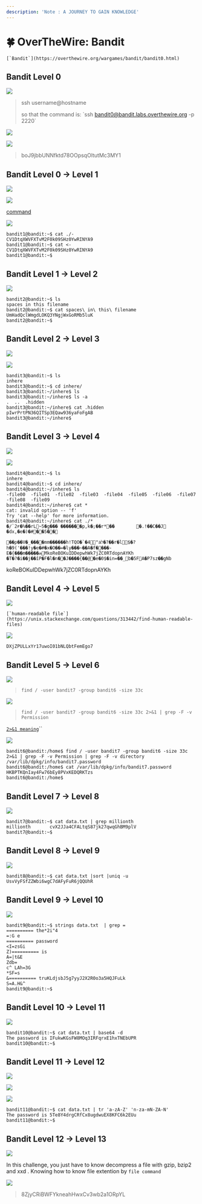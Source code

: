 ```yaml
---
description: 'Note : A JOURNEY TO GAIN KNOWLEDGE'
---
```


# 🍀 OverTheWire: Bandit

``[`Bandit`](https://overthewire.org/wargames/bandit/bandit0.html)``

## Bandit Level 0

![](<../.gitbook/assets/image (20).png>)

> ssh username@hostname
>
> so that the command is: \`ssh bandit0@bandit.labs.overthewire.org -p 2220\`

![](<../.gitbook/assets/image (28).png>)

![](<../.gitbook/assets/image (37).png>)

> boJ9jbbUNNfktd78OOpsqOltutMc3MY1

## Bandit Level 0 → Level 1

![](<../.gitbook/assets/image (42).png>)

![](<../.gitbook/assets/image (36).png>)

[command](https://unix.stackexchange.com/questions/189251/how-to-read-dash-files)

![](<../.gitbook/assets/image (34).png>)

```
bandit1@bandit:~$ cat ./-
CV1DtqXWVFXTvM2F0k09SHz0YwRINYA9
bandit1@bandit:~$ cat <-
CV1DtqXWVFXTvM2F0k09SHz0YwRINYA9
bandit1@bandit:~$
```

## Bandit Level 1 → Level 2

![](<../.gitbook/assets/image (14) (1).png>)

```
bandit2@bandit:~$ ls
spaces in this filename
bandit2@bandit:~$ cat spaces\ in\ this\ filename
UmHadQclWmgdLOKQ3YNgjWxGoRMb5luK
bandit2@bandit:~$
```

## Bandit Level 2 → Level 3

![](<../.gitbook/assets/image (39) (1) (1).png>)

![](<../.gitbook/assets/image (9) (2).png>)

```
bandit3@bandit:~$ ls
inhere
bandit3@bandit:~$ cd inhere/
bandit3@bandit:~/inhere$ ls
bandit3@bandit:~/inhere$ ls -a
.  ..  .hidden
bandit3@bandit:~/inhere$ cat .hidden
pIwrPrtPN36QITSp3EQaw936yaFoFgAB
bandit3@bandit:~/inhere$
```

## Bandit Level 3 → Level 4

![](<../.gitbook/assets/image (10) (1).png>)

![](<../.gitbook/assets/image (25).png>)

```
bandit4@bandit:~$ ls
inhere
bandit4@bandit:~$ cd inhere/
bandit4@bandit:~/inhere$ ls
-file00  -file01  -file02  -file03  -file04  -file05  -file06  -file07  -file08  -file09
bandit4@bandit:~/inhere$ cat *
cat: invalid option -- 'f'
Try 'cat --help' for more information.
bandit4@bandit:~/inhere$ cat ./*
�/`2ғ�%��rL~5�g��� �������p,k�;��r*��        �.!��C��J     �dx,�e�)�#��5��
                                                                                   ��p��V�_���ׯ�mm������h!TQO�`�4"aל�?��r�l$�?h�9('���!y�e�#�x�O��=�ly���~��A�f����-E�{���m�����ܗMkoReBOKuIDDepwhWk7jZC0RTdopnAYKh
�T�?�i��j��îP�F�l�n��J����{��@�e�0$�in=��_b�5FA�P7sz��gNb
```

koReBOKuIDDepwhWk7jZC0RTdopnAYKh

## Bandit Level 4 → Level 5

![](<../.gitbook/assets/image (41).png>)

``[`human-readable file`](https://unix.stackexchange.com/questions/313442/find-human-readable-files)``

![](<../.gitbook/assets/image (38).png>)

`DXjZPULLxYr17uwoI01bNLQbtFemEgo7`

## Bandit Level 5 → Level 6

![](<../.gitbook/assets/image (7) (2).png>)

> `find / -user bandit7 -group bandit6 -size 33c`

![](<../.gitbook/assets/image (40).png>)

> `find / -user bandit7 -group bandit6 -size 33c 2>&1 | grep -F -v Permission`

[`2>&1 meaning`](https://stackoverflow.com/questions/818255/in-the-shell-what-does-21-mean)``

![](<../.gitbook/assets/image (30) (1).png>)

```
bandit6@bandit:/home$ find / -user bandit7 -group bandit6 -size 33c 2>&1 | grep -F -v Permission | grep -F -v directory
/var/lib/dpkg/info/bandit7.password
bandit6@bandit:/home$ cat /var/lib/dpkg/info/bandit7.password
HKBPTKQnIay4Fw76bEy8PVxKEDQRKTzs
bandit6@bandit:/home$
```

## Bandit Level 7 → Level 8

![](<../.gitbook/assets/image (6) (2).png>)

```
bandit7@bandit:~$ cat data.txt | grep millionth
millionth       cvX2JJa4CFALtqS87jk27qwqGhBM9plV
bandit7@bandit:~$
```

## Bandit Level 8 → Level 9

![](<../.gitbook/assets/image (8) (2) (1).png>)

```
bandit8@bandit:~$ cat data.txt |sort |uniq -u
UsvVyFSfZZWbi6wgC7dAFyFuR6jQQUhR
```

## Bandit Level 9 → Level 10

![](<../.gitbook/assets/image (27) (2).png>)

```
bandit9@bandit:~$ strings data.txt  | grep =
========== the*2i"4
=:G e
========== password
<I=zsGi
Z)========== is
A=|t&E
Zdb=
c^ LAh=3G
*SF=s
&========== truKLdjsbJ5g7yyJ2X2R0o3a5HQJFuLk
S=A.H&^
bandit9@bandit:~$
```

## Bandit Level 10 → Level 11

![](<../.gitbook/assets/image (24) (2).png>)

```
bandit10@bandit:~$ cat data.txt | base64 -d
The password is IFukwKGsFW8MOq3IRFqrxE1hxTNEbUPR
bandit10@bandit:~$
```

## Bandit Level 11 → Level 12

![](<../.gitbook/assets/image (26) (1).png>)

![](<../.gitbook/assets/image (21).png>)

![](<../.gitbook/assets/image (22).png>)

```
bandit11@bandit:~$ cat data.txt | tr 'a-zA-Z' 'n-za-mN-ZA-N'
The password is 5Te8Y4drgCRfCx8ugdwuEX8KFC6k2EUu
bandit11@bandit:~$
```

## Bandit Level 12 → Level 13

![](<../.gitbook/assets/image (5) (1).png>)

In this challenge, you just have to know decompress a file with gzip, bzip2 and xxd . Knowing how to know file extention by `file command`

![](<../.gitbook/assets/image (29) (2).png>)

> 8ZjyCRiBWFYkneahHwxCv3wb2a1ORpYL

